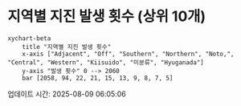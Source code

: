 # 지역별 지진 발생 횟수 (상위 10개)

```mermaid
xychart-beta
    title "지역별 지진 발생 횟수"
    x-axis ["Adjacent", "Off", "Southern", "Northern", "Noto,", "Central", "Western", "Kiisuido", "미분류", "Hyuganada"]
    y-axis "발생 횟수" 0 --> 2060
    bar [2058, 94, 22, 21, 15, 13, 9, 8, 7, 5]
```

업데이트 시간: 2025-08-09 06:05:06
